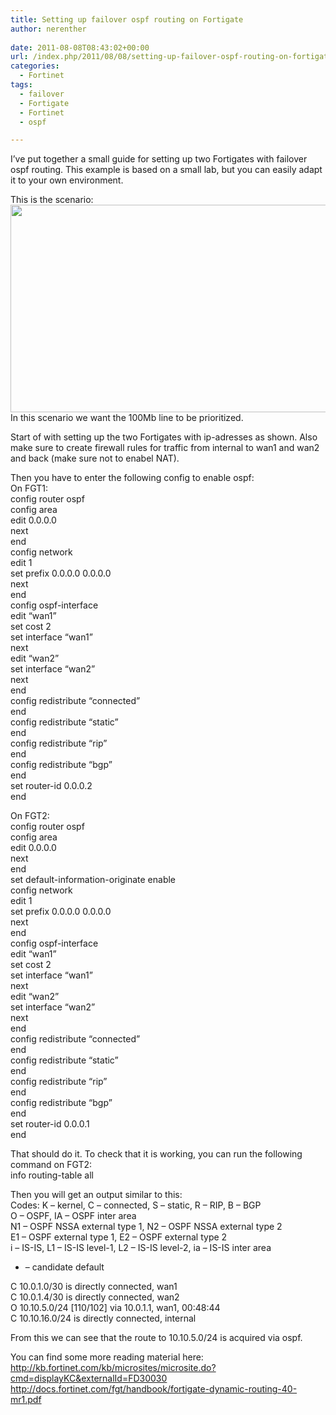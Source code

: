 ```yaml
---
title: Setting up failover ospf routing on Fortigate
author: nerenther
 
date: 2011-08-08T08:43:02+00:00
url: /index.php/2011/08/08/setting-up-failover-ospf-routing-on-fortigate/
categories:
  - Fortinet
tags:
  - failover
  - Fortigate
  - Fortinet
  - ospf

---
```

I&#8217;ve put together a small guide for setting up two Fortigates with failover ospf routing. This example is based on a small lab, but you can easily adapt it to your own environment.

This is the scenario:  
<a href="http://cloud.kemta.net/?attachment_id=70" rel="attachment wp-att-70"><img decoding="async" loading="lazy" class="aligncenter size-full wp-image-70" title="fgt_ospf" src="http://cloud.kemta.net/wp-uploads/fgt_ospf1.png" alt="" width="873" height="332" /></a>  
In this scenario we want the 100Mb line to be prioritized.

Start of with setting up the two Fortigates with ip-adresses as shown. Also make sure to create firewall rules for traffic from internal to wan1 and wan2 and back (make sure not to enabel NAT).

Then you have to enter the following config to enable ospf:  
On FGT1:  
config router ospf  
config area  
edit 0.0.0.0  
next  
end  
config network  
edit 1  
set prefix 0.0.0.0 0.0.0.0  
next  
end  
config ospf-interface  
edit &#8220;wan1&#8221;  
set cost 2  
set interface &#8220;wan1&#8221;  
next  
edit &#8220;wan2&#8221;  
set interface &#8220;wan2&#8221;  
next  
end  
config redistribute &#8220;connected&#8221;  
end  
config redistribute &#8220;static&#8221;  
end  
config redistribute &#8220;rip&#8221;  
end  
config redistribute &#8220;bgp&#8221;  
end  
set router-id 0.0.0.2  
end

On FGT2:  
config router ospf  
config area  
edit 0.0.0.0  
next  
end  
set default-information-originate enable  
config network  
edit 1  
set prefix 0.0.0.0 0.0.0.0  
next  
end  
config ospf-interface  
edit &#8220;wan1&#8221;  
set cost 2  
set interface &#8220;wan1&#8221;  
next  
edit &#8220;wan2&#8221;  
set interface &#8220;wan2&#8221;  
next  
end  
config redistribute &#8220;connected&#8221;  
end  
config redistribute &#8220;static&#8221;  
end  
config redistribute &#8220;rip&#8221;  
end  
config redistribute &#8220;bgp&#8221;  
end  
set router-id 0.0.0.1  
end

That should do it. To check that it is working, you can run the following command on FGT2:  
info routing-table all

Then you will get an output similar to this:  
Codes: K &#8211; kernel, C &#8211; connected, S &#8211; static, R &#8211; RIP, B &#8211; BGP  
O &#8211; OSPF, IA &#8211; OSPF inter area  
N1 &#8211; OSPF NSSA external type 1, N2 &#8211; OSPF NSSA external type 2  
E1 &#8211; OSPF external type 1, E2 &#8211; OSPF external type 2  
i &#8211; IS-IS, L1 &#8211; IS-IS level-1, L2 &#8211; IS-IS level-2, ia &#8211; IS-IS inter area  
* &#8211; candidate default

C 10.0.1.0/30 is directly connected, wan1  
C 10.0.1.4/30 is directly connected, wan2  
O 10.10.5.0/24 [110/102] via 10.0.1.1, wan1, 00:48:44  
C 10.10.16.0/24 is directly connected, internal

From this we can see that the route to 10.10.5.0/24 is acquired via ospf.

You can find some more reading material here:  
<http://kb.fortinet.com/kb/microsites/microsite.do?cmd=displayKC&externalId=FD30030>  
<http://docs.fortinet.com/fgt/handbook/fortigate-dynamic-routing-40-mr1.pdf>